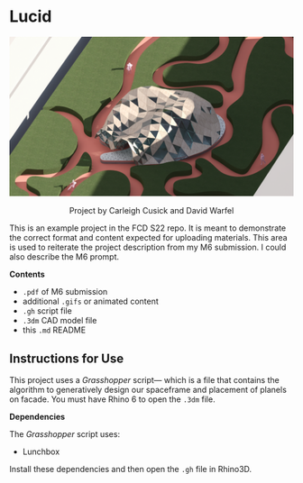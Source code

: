 # Lucid
![image](/Carleigh_David/img.png)
<p align="center">
    <p align="center">Project by Carleigh Cusick and David Warfel </p>
</p>

This is an example project in the FCD S22 repo. It is meant to demonstrate the correct format and content expected for uploading materials. This area is used to reiterate the project description from my M6 submission. I could also describe the M6 prompt.

**Contents**

- `.pdf` of M6 submission
- additional `.gifs` or animated content
- `.gh` script file
- `.3dm` CAD model file
- this `.md` README

## Instructions for Use

This project uses a _Grasshopper_ script&mdash; which is a file that contains the algorithm to generatively design our spaceframe and placement of planels on facade. You must have Rhino 6 to open the `.3dm` file.

**Dependencies**

The _Grasshopper_ script uses:
  - Lunchbox

Install these dependencies and then open the `.gh` file in Rhino3D.

